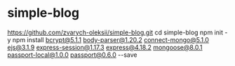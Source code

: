 # simple-blog
https://github.com/zvarych-oleksii/simple-blog.git
cd simple-blog
npm init -y
npm install bcrypt@5.1.1 body-parser@1.20.2 connect-mongo@5.1.0 ejs@3.1.9 express-session@1.17.3 express@4.18.2 mongoose@8.0.1 passport-local@1.0.0 passport@0.6.0 --save
